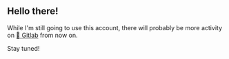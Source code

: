 ## Hello there!

<!---
fguendling/fguendling is a ✨ special ✨ repository because its `README.md` (this file) appears on your GitHub profile.
You can click the Preview link to take a look at your changes.
--->

While I'm still going to use this account, there will probably be more activity on [🦊 Gitlab](https://gitlab.com/fgu2) from now on. <br> 

Stay tuned!
